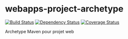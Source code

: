 # webapps-project-archetype

[![Build Status](https://travis-ci.org/DSI-Ville-Noumea/webapp-project-archetype.svg?branch=master)](https://travis-ci.org/DSI-Ville-Noumea/webapp-project-archetype) [![Dependency Status](https://www.versioneye.com/user/projects/595099750fb24f00407c3488/badge.svg?style=flat-square)](https://www.versioneye.com/user/projects/595099750fb24f00407c3488)  [![Coverage Status](https://coveralls.io/repos/github/DSI-Ville-Noumea/webapp-project-archetype/badge.svg)](https://coveralls.io/github/DSI-Ville-Noumea/webapp-project-archetype)

Archetype Maven pour projet web

